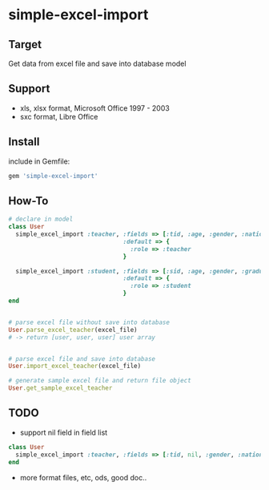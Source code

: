 simple-excel-import
===================


## Target
Get data from excel file and save into database model

## Support
- xls, xlsx format, Microsoft Office 1997 - 2003
- sxc format, Libre Office


## Install
include in Gemfile:

```bash
gem 'simple-excel-import'
```

## How-To

```ruby
# declare in model
class User
  simple_excel_import :teacher, :fields => [:tid, :age, :gender, :nation]
                                :default => {
                                  :role => :teacher
                                }

  simple_excel_import :student, :fields => [:sid, :age, :gender, :graduated]
                                :default => {
                                  :role => :student
                                }
end


# parse excel file without save into database
User.parse_excel_teacher(excel_file)
# -> return [user, user, user] user array


# parse excel file and save into database
User.import_excel_teacher(excel_file)

# generate sample excel file and return file object
User.get_sample_excel_teacher

```


## TODO
- support nil field in field list
```ruby
class User
  simple_excel_import :teacher, :fields => [:tid, nil, :gender, :nation]
end
```
- more format files, etc, ods, good doc..

